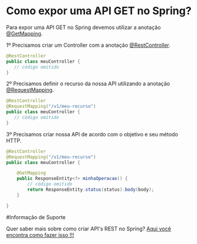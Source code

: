 # Como expor uma API GET no Spring?

Para expor uma API GET no Spring devemos utilizar a anotação [@GetMapping](https://docs.spring.io/spring-framework/docs/current/javadoc-api/org/springframework/web/bind/annotation/GetMapping.html).

1º Precisamos criar um Controller com a anotação [@RestController](https://docs.spring.io/spring/docs/current/javadoc-api/org/springframework/web/bind/annotation/RestController.html).

```java
@RestController
public class meuController {
   // código omitido
}
```

2º Precisamos definir o recurso da nossa API utilizando a anotação [@RequestMapping](https://docs.spring.io/spring/docs/current/javadoc-api/org/springframework/web/bind/annotation/RequestMapping.html).


```java
@RestController
@RequestMapping("/v1/meu-recurso")
public class meuController {
   // código omitido
}
```

3º Precisamos criar nossa API de acordo com o objetivo e seu método HTTP.

```java
@RestController
@RequestMapping("/v1/meu-recurso")
public class meuController {

    @GetMapping
    public ResponseEntity<?> minhaOperacao() {
        // código omitido
        return ResponseEntity.status(status).body(body);
    }

}
```

#Informação de Suporte

Quer saber mais sobre como criar API's REST no Spring? [Aqui você encontra como fazer isso !!!](https://spring.io/guides/gs/rest-service/)